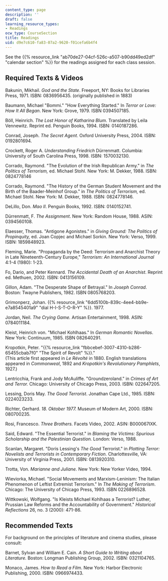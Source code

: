 ```yaml
---
content_type: page
description: ''
draft: false
learning_resource_types:
- Readings
ocw_type: CourseSection
title: Readings
uid: d9e7c610-fa83-07a2-9620-f01cefa6b4f4
---
```

See the {{% resource_link "ab70de27-04cf-526c-a507-b90dd49ed2df" "calendar section" %}} for the readings assigned for each class session.

## Required Texts & Videos

Bakunin, Mikhail. *God and the State*. Freeport, NY: Books for Libraries Press, 1971. ISBN: 0836956435. (originally published in 1883)

Baumann, Michael "Bommi." "How Everything Started." In *Terror or Love: How It All Began*. New York: Grove, 1979. ISBN 0394507185.

Böll, Heinrich. *The Lost Honor of Katharina Blum*. Translated by Leila Vennewitz. Reprint ed. Penguin Books, 1994. ISBN: 0140187286.

Conrad, Joseph. *The Secret Agent*. Oxford University Press, 2004. ISBN: 0192801694.

Crockett, Roger A. *Understanding Friedrich* Dürrenmatt. Columbia: University of South Carolina Press, 1998. ISBN: 1570032130.

Corrado, Raymond. "The Evolution of the Irish Republican Army." in *The Politics of Terrorism,* ed. Michael Stohl. New York: M. Dekker, 1988. ISBN: 0824778146

Corrado, Raymond. "The History of the German Student Movement and the Birth of the Baader-Meinhof Group." in *The Politics of Terrorism,* ed. Michael Stohl. New York: M. Dekker, 1988. ISBN: 0824778146.

DeLillo, Don. *Mao II*. Penguin Books, 1992. ISBN: 0140152741.

Dürrenmatt, F. *The Assignment*. New York: Random House, 1988. ASIN: 0394560108.

Elaesser, Thomas. "Antigone Agonistes." in *Giving Ground: The Politics of Propinquity,* ed. Joan Copjec and Michael Sorkin. New York: Verso, 1999. ISBN: 1859848923.

Fleming, Marie. "Propaganda by the Deed: Terrorism and Anarchist Theory in Late Nineteenth-Century Europe," *Terrorism: An International Journal* 4:1-4 (1980): 1-23.

Fo, Dario, and Peter Kennard. *The Accidental Death of an Anarchist*. Reprint ed. Methuen, 2002. ISBN: 0413156109.

Gillon, Adam. "The Desperate Shape of Betrayal." In *Joseph Conrad*. Boston: Twayne Publishers, 1982. ISBN 0805768203.

Grimonperz, Johan. {{% resource_link "6dd5100b-839c-4ee4-bb9e-e7a8545401a9" "dial H-I-S-T-O-R-Y" %}}. 1977.

Jordan, Neil. *The Crying Game.* Artisan Entertainment, 1998. ASIN: 0784011184.

Kleist, Heinrich von. "Michael Kohlhaas." In *German Romantic Novellas*. New York: Continuum, 1985. ISBN 082640291.

Kropotkin, Peter. "{{% resource_link "fbbcebef-3007-4310-b286-65455cbab7f0" "The Spirit of Revolt" %}}."   
(This article first appeared in *Le Révolté* in 1880. English translations appeared in *Commonweal*, 1892 and *Kropotkin's Revolutionary Pamphlets*, 1927.)

Lentricchia, Frank and Jody McAuliffe. "Groundzeroland." in *Crimes of Art and Terror.* Chicago: University of Chicago Press, 2003. ISBN: 022647205.

Lessing, Doris May. *The Good Terrorist*. Jonathan Cape Ltd., 1985. ISBN: 0224023233.

Richter, Gerhard. *18\. Oktober 1977.* Museum of Modern Art, 2000. ISBN: 080700235.

Rosi, Francesco. *Three Brothers.* Facets Video, 2002. ASIN: B000067IXK.

Said, Edward. "The Essential Terrorist." in *Blaming the Victims: Spurious Scholarship and the Palestinian Question.* London: Verso, 1988.

Scanlan, Margaret. "Doris Lessing's *The Good* Terrorist." in *Plotting Terror: Novelists and Terrorists in Contemporary Fiction.* Charlottesville, VA: University of Virginia Press, 2001. ISBN: 0813920310.

Trotta, Von. *Marianne and Juliane.* New York: New Yorker Video, 1994.

Wieviorka, Michael. "Social Movements and Marxism-Leninism: The Italian Phenomenon of Leftist Extremist Terrorism." In *The Making of Terrorism*. Chicago: The University of Chicago Press, 1993. ISBN 0226896528.

Wittkowski, Wolfgang. "Is Kleists Michael Kohlhaas a Terrorist? Luther, Prussian Law Reforms and the Accountability of Government." *Historical Reflections* 26, no. 3 (2000): 471-86.

## Recommended Texts

For background on the principles of literature and cinema studies, please consult:

Barnet, Sylvan and William E. Cain. *A Short Guide to Writing about Literature.* Boston: Longman Publishing Group, 2002. ISBN: 0321104765.

Monaco, James. *How to Read a Film*. New York: Harbor Electronic Publishing, 2000. ISBN: 0966974433.